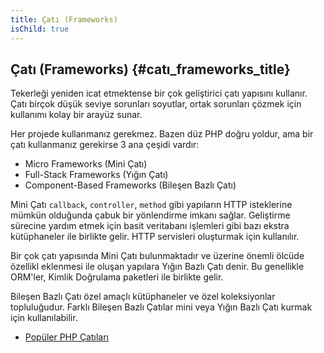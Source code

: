 ```yaml
---
title: Çatı (Frameworks)
isChild: true
---
```


## Çatı (Frameworks) {#catı_frameworks_title}

Tekerleği yeniden icat etmektense bir çok geliştirici çatı yapısını kullanır. Çatı birçok düşük seviye sorunları soyutlar, ortak sorunları çözmek için kullanımı kolay bir arayüz sunar.

Her projede kullanmanız gerekmez. Bazen düz PHP doğru yoldur, ama bir çatı kullanmanız gerekirse 3 ana çeşidi vardır:

* Micro Frameworks (Mini Çatı)
* Full-Stack Frameworks (Yığın Çatı)
* Component-Based Frameworks (Bileşen Bazlı Çatı)

Mini Çatı `callback`, `controller`, `method` gibi yapıların HTTP isteklerine mümkün olduğunda çabuk bir yönlendirme imkanı sağlar. Geliştirme sürecine yardım etmek için basit veritabanı işlemleri gibi bazı ekstra kütüphaneler ile birlikte gelir. HTTP servisleri oluşturmak için kullanılır.

Bir çok çatı yapısında Mini Çatı bulunmaktadır ve üzerine önemli ölcüde özellikl eklenmesi ile oluşan yapılara Yığın Bazlı Çatı denir. Bu genellikle ORM'ler, Kimlik Doğrulama paketleri ile birlikte gelir.

Bileşen Bazlı Çatı özel amaçlı kütüphaneler ve özel koleksiyonlar topluluğudur. Farklı Bileşen Bazlı Çatılar mini veya Yığın Bazlı Çatı kurmak için kullanılabilir.

* [Popüler PHP Çatıları](https://github.com/codeguy/php-the-right-way/wiki/Frameworks)